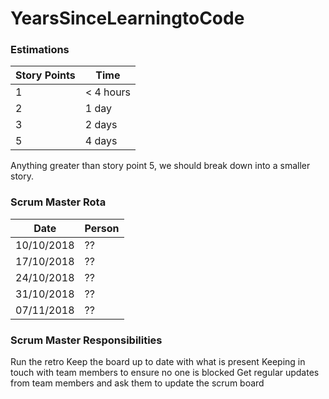# YearsSinceLearningtoCode

### Estimations

| Story Points  | Time |
| ------------- | ------------- |
| 1  | < 4 hours |
| 2  | 1 day  |
| 3  | 2 days |
| 5  | 4 days |

Anything greater than story point 5, we should break down into a smaller story.

### Scrum Master Rota

| Date  | Person |
| ------------- | ------------- |
| 10/10/2018  | ?? |
| 17/10/2018  | ?? |
| 24/10/2018  | ?? |
| 31/10/2018  | ?? |
| 07/11/2018  | ?? |

### Scrum Master Responsibilities
Run the retro
Keep the board up to date with what is present
Keeping in touch with team members to ensure no one is blocked
Get regular updates from team members and ask them to update the scrum board
